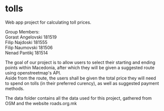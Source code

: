 # tolls
Web app project for calculating toll prices.

Group Members:<br>
Gorast Angelovski 181519<br>
Filip Najdoski 181555<br>
Filip Naumovski 181506<br>
Nenad Pantikj 181514<br>

The goal of our project is to allow users to select their starting and ending points within Macedonia, after which they will be given a suggested route using openstreetmap's API.<br>
Aside from the route, the users shall be given the total price they will need to spend on tolls (in their preferred curency), as well as suggested payment methods.

The data folder contains all the data used for this project, gathered from OSM and the website roads.org.mk<br>
